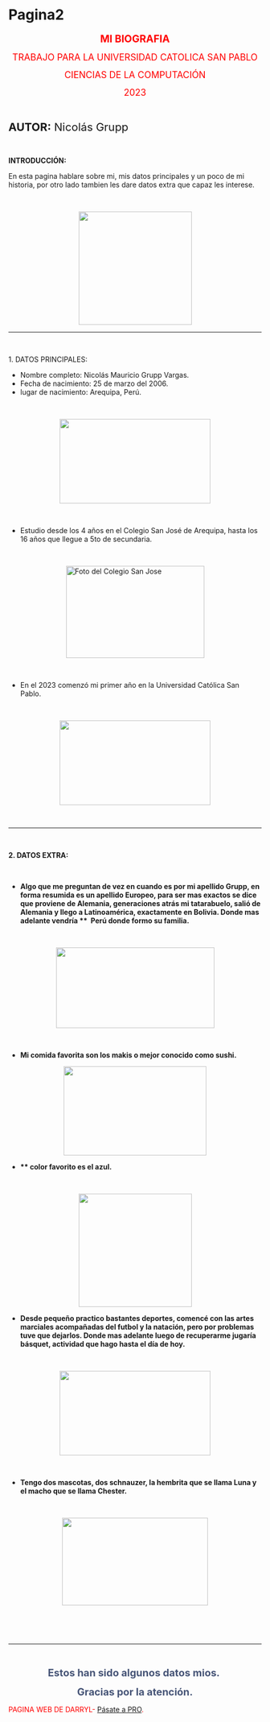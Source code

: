 # Pagina2
<p style="text-align: center;"><strong><span style="font-size: 20px; color: red;">MI BIOGRAFIA</span></strong></p>
<p style="text-align: center;"><span style="font-size: 18px; color: red;">TRABAJO PARA LA UNIVERSIDAD CATOLICA SAN PABLO</span></p>
<p style="text-align: center;"><span style="font-size: 18px;"><span style="color: red;">CIENCIAS DE LA COMPUTACI&Oacute;N</span></span></p>
<p style="text-align: center;"><span style="font-size: 18px; color: red;">2023</span></p>
<p style="text-align: center;"><br></p>
<p style="text-align: left;"><strong><span style="font-size: 22px;">AUTOR:</span></strong><span style="font-size: 22px;">&nbsp;Nicol&aacute;s Grupp</span></p>
<p style="text-align: left;"><br></p>
<p style="text-align: left;"><strong>INTRODUCCI&Oacute;N:&nbsp;</strong></p>
<p style="text-align: left;">En esta pagina hablare sobre mi, mis datos principales y un poco de mi historia, por otro lado tambien les dare datos extra que capaz les interese.&nbsp;</p>
<p style="text-align: left;"><br></p>
<p style="text-align: left;"><img src="https://myfiles.space/user_files/180061_602ab71bdb203d45/180061_custom_files/img1698036125.png" width="225" height="225" style="margin: 0 auto; display: block; "></p>
<hr>
<p><br></p>
<p>1. DATOS PRINCIPALES:</p>
<ul>
    <li>Nombre completo: Nicol&aacute;s Mauricio Grupp Vargas.</li>
    <li>Fecha de nacimiento: 25 de marzo del 2006.&nbsp;</li>
    <li>lugar de nacimiento: Arequipa, Per&uacute;.</li>
</ul>
<p><br></p>
<p><img src="https://myfiles.space/user_files/180061_602ab71bdb203d45/180061_custom_files/img1698037113.jpeg" width="300" height="168" style="margin: 0 auto; display: block; "></p>
<p><br></p>
<ul>
    <li>Estudio desde los 4 a&ntilde;os en el Colegio San Jos&eacute; de Arequipa, hasta los 16 a&ntilde;os que llegue a 5to de secundaria.</li>
</ul>
<p><br></p>
<p><img src="https://myfiles.space/user_files/180061_602ab71bdb203d45/180061_custom_files/img1698037264.jpeg" width="275" height="183" alt="Foto del Colegio San Jose" style="margin: 0 auto; display: block; "></p>
<p><br></p>
<ul>
    <li>En el 2023 comenz&oacute; mi primer a&ntilde;o en la Universidad Cat&oacute;lica San Pablo.</li>
</ul>
<p><br></p>
<p><img src="https://myfiles.space/user_files/180061_602ab71bdb203d45/180061_custom_files/img1698037332.jpeg" width="300" height="168" style="margin: 0 auto; display: block; "></p>
<p><br></p>
<hr>
<p><br></p>
<p><strong>2. DATOS EXTRA:</strong></p>
<p><br></p>
<ul>
    <li><strong> Algo que me preguntan de vez en cuando es por mi apellido Grupp, en forma resumida es un apellido Europeo, para ser mas exactos se dice que proviene de Alemania, generaciones atr&aacute;s mi tatarabuelo, sali&oacute; de Alemania y llego a Latinoam&eacute;rica, exactamente en Bolivia. Donde  mas adelante vendr&iacute;a ** &nbsp;Per&uacute; donde formo su familia.&nbsp;</strong></li>
</ul>
<p><br></p>
<p><img src="https://myfiles.space/user_files/180061_602ab71bdb203d45/180061_custom_files/img1698038032.jpeg" width="315" height="160" style="margin: 0 auto; display: block; "></p>
<p><br></p>
<ul>
    <li style="font-weight: bold;"><strong>Mi comida favorita son los makis o mejor conocido como sushi.</strong></li>
</ul>
<p><img src="https://myfiles.space/user_files/180061_602ab71bdb203d45/180061_custom_files/img1698038049.jpeg" width="284" height="177" style="margin: 0 auto; display: block; "></p>
<ul>
    <li style="font-weight: bold;"><strong>** color favorito es el azul.</strong></li>
</ul>
<p><strong><br></strong></p>
<p><img src="https://myfiles.space/user_files/180061_602ab71bdb203d45/180061_custom_files/img1698038093.png" width="225" height="225" style="margin: 0 auto; display: block; "></p>
<ul>
    <li style="font-weight: bold;"><strong>Desde peque&ntilde;o practico bastantes deportes, comenc&eacute; con las artes marciales acompa&ntilde;adas del futbol y la nataci&oacute;n, pero por problemas tuve que dejarlos. Donde mas adelante luego de recuperarme jugar&iacute;a b&aacute;squet, actividad que hago hasta el d&iacute;a de hoy. &nbsp;</strong></li>
</ul>
<p><strong><br></strong></p>
<p><img src="https://myfiles.space/user_files/180061_602ab71bdb203d45/180061_custom_files/img1698038106.jpeg" width="300" height="168" style="margin: 0 auto; display: block; "></p>
<p><strong><br></strong></p>
<ul>
    <li style="font-weight: bold;"><strong>Tengo dos mascotas, dos schnauzer, la hembrita que se llama Luna y el macho que se llama Chester.</strong></li>
</ul>
<p></p>
<p><br></p><img src="https://myfiles.space/user_files/180061_602ab71bdb203d45/180061_custom_files/img1698038116.jpeg" width="290" height="174" style="margin: 0 auto; display: block; ">
<p><br></p>
<p><br></p>
<hr>
<p><br></p>
<p style="text-align: center;"><span style="color: rgb(71, 85, 119); font-size: 20px;"><strong>Estos han sido algunos datos mios.&nbsp;</strong></span></p>
<p style="text-align: center;"><span style="color: rgb(71, 85, 119); font-size: 20px;"><strong>Gracias por la atenci&oacute;n.</strong></span></p>
<div style="color: red;">PAGINA WEB DE DARRYL- <a href="https://darrylpagweb.github.io/darrylpagweb/">P&aacute;sate a PRO</a>.</div>
